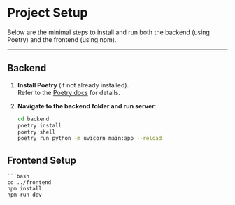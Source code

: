 # Project Setup

Below are the minimal steps to install and run both the backend (using Poetry) and the frontend (using npm).

---

## Backend

1. **Install Poetry** (if not already installed).  
   Refer to the [Poetry docs](https://python-poetry.org/docs/#installation) for details.

2. **Navigate to the backend folder and run server**:
   ```bash
   cd backend
   poetry install
   poetry shell
   poetry run python -m uvicorn main:app --reload

## Frontend Setup
    ```bash
    cd ../frontend
    npm install
    npm run dev
